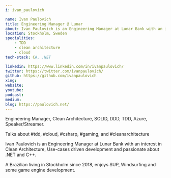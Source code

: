 ```yaml
---
i: ivan_paulovich

name: Ivan Paulovich
title: Engineering Manager @ Lunar
about: Ivan Paulovich is an Engineering Manager at Lunar Bank with an interest in Clean Architecture, Use-cases driven development and passionate about .NET and C++. 
location: Stockholm, Sweden
specialities:
    - TDD
    - clean architecture
    - cloud
tech-stack: C#, .NET

linkedin: https://www.linkedin.com/in/ivanpaulovich/
twitter: https://twitter.com/ivanpaulovich/
github: https://github.com/ivanpaulovich
xing: 
website: 
youtube: 
podcast: 
medium: 
blog: https://paulovich.net/
---
```


Engineering Manager, Clean Architecture, SOLID, DDD, TDD, Azure, Speaker/Streamer.

Talks about #tdd, #cloud, #csharp, #gaming, and #cleanarchitecture




Ivan Paulovich is an Engineering Manager at Lunar Bank with an interest in Clean Architecture, Use-cases driven development and passionate about .NET and C++.

A Brazilian living in Stockholm since 2018, enjoys SUP, Windsurfing and some game engine development.